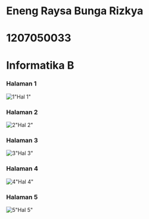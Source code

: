 # Eneng Raysa Bunga Rizkya
# 1207050033
# Informatika B

### Halaman 1
![1](img/1.jpeg)"Hal 1"
### Halaman 2
![2](img/2.jpeg)"Hal 2"
### Halaman 3
![3](img/3.jpeg)"Hal 3"
### Halaman 4
![4](img/4.jpeg)"Hal 4"
### Halaman 5
![5](img/5.jpeg)"Hal 5"